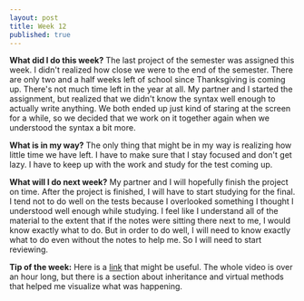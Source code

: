 ```yaml
---
layout: post
title: Week 12
published: true
---
```


**What did I do this week?**  The last project of the semester was assigned this week. I didn't realized how close we were to the end of the semester. There are only two and a half weeks left of school since Thanksgiving is coming up. There's not much time left in the year at all. My partner and I started the assignment, but realized that we didn't know the syntax well enough to actually write anything. We both ended up just kind of staring at the screen for a while, so we decided that we work on it together again when we understood the syntax a bit more.

**What is in my way?**  The only thing that might be in my way is realizing how little time we have left. I have to make sure that I stay focused and don't get lazy. I have to keep up with the work and study for the test coming up.

**What will I do next week?**  My partner and I will hopefully finish the project on time. After the project is finished, I will have to start studying for the final. I tend not to do well on the tests because I overlooked something I thought I understood well enough while studying. I feel like I understand all of the material to the extent that if the notes were sitting there next to me, I would know exactly what to do. But in order to do well, I will need to know exactly what to do even without the notes to help me. So I will need to start reviewing.

**Tip of the week:** Here is a [link](https://www.youtube.com/watch?v=Rub-JsjMhWY) that might be useful. The whole video is over an hour long, but there is a section about inheritance and virtual methods that helped me visualize what was happening.
